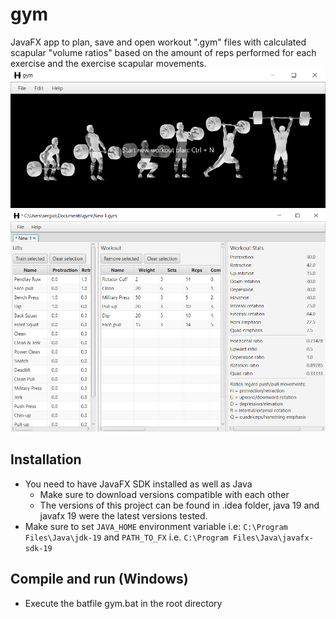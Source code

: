 # gym
JavaFX app to plan, save and open workout ".gym" files with calculated scapular "volume ratios" based on the amount of reps performed for each exercise and the exercise scapular movements.
![screenshot](screenshot.png)
![exercises](exercises.PNG)

## Installation
* You need to have JavaFX SDK installed as well as Java
  * Make sure to download versions compatible with each other
  * The versions of this project can be found in .idea folder, java 19 and javafx 19 were the latest versions tested.
* Make sure to set `JAVA_HOME` environment variable i.e: `C:\Program Files\Java\jdk-19` and `PATH_TO_FX` i.e. `C:\Program Files\Java\javafx-sdk-19`

## Compile and run (Windows)
* Execute the batfile gym.bat in the root directory

